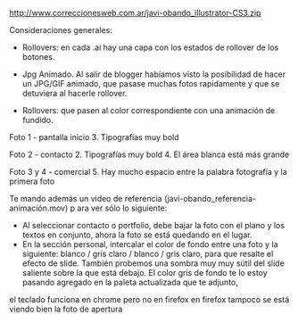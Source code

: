 http://www.correccionesweb.com.ar/javi-obando_illustrator-CS3.zip

Consideraciones generales:
- Rollovers: en cada .ai hay una capa con los estados de rollover de los botones.
- Jpg Animado. Al salir de blogger habíamos visto la posibilidad de 
hacer un JPG/GIF animado, que pasase muchas fotos rapidamente y que se detuviera al hacerle rollover.


- Rollovers: que pasen al color correspondiente con una animación de fundido.


Foto 1 - pantalla inicio
3. Tipografías muy bold

Foto 2 - contacto
2. Tipografías muy bold
4. El área blanca está más grande

Foto 3 y 4 - comercial
5. Hay mucho espacio entre la palabra fotografía y la primera foto

Te mando además un video de referencia (javi-obando_referencia-animación.mov) p
ara ver sólo lo siguiente:
- Al seleccionar contacto o portfolio, debe
 bajar la foto con el plano y los textos en conjunto, ahora la foto se está quedando en el lugar.
- En la sección personal, intercalar el color de fondo entre una foto y la siguiente: blanco / gris claro / blanco / gris claro, para que resalte el efecto de slide. También probemos una sombra muy muy sútil del slide saliente sobre la que está debajo. 
El color gris de fondo te lo estoy pasando agregado en la paleta actualizada que te adjunto,

el teclado funciona en chrome pero no en firefox
en firefox tampoco se está viendo bien la foto de apertura


